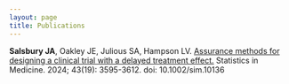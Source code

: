 ```yaml
---
layout: page
title: Publications
---
```



**Salsbury JA**, Oakley JE, Julious SA, Hampson LV. [Assurance methods for designing a clinical trial with a delayed treatment effect.](https://onlinelibrary.wiley.com/doi/10.1002/sim.10136) Statistics in Medicine. 2024; 43(19): 3595-3612. doi: 10.1002/sim.10136